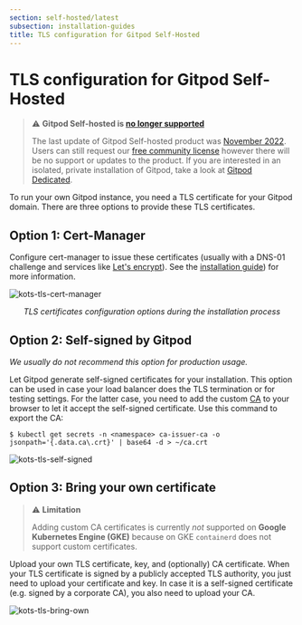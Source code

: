 ```yaml
---
section: self-hosted/latest
subsection: installation-guides
title: TLS configuration for Gitpod Self-Hosted
---
```


# TLS configuration for Gitpod Self-Hosted

> ⚠️ **Gitpod Self-hosted is [no longer supported](/blog/introducing-gitpod-dedicated)**
>
> The last update of Gitpod Self-hosted product was [November 2022](/changelog/november-self-hosted-release). Users can still request our [free community license](/community-license) however there will be no support or updates to the product. If you are interested in an isolated, private installation of Gitpod, take a look at [Gitpod Dedicated](/dedicated).

To run your own Gitpod instance, you need a TLS certificate for your Gitpod domain. There are three options to provide these TLS certificates.

## Option 1: Cert-Manager

Configure cert-manager to issue these certificates (usually with a DNS-01 challenge and services like [Let's encrypt](https://letsencrypt.org/)). See the [installation guide](/docs/configure/self-hosted/latest/installing-gitpod#prerequisites)) for more information.

![kots-tls-cert-manager](/images/docs/self-hosted/kots-tls-cert-manager.png)

<p align="center"><em>TLS certificates configuration options during the installation process</em></p>

## Option 2: Self-signed by Gitpod

_We usually do not recommend this option for production usage._

Let Gitpod generate self-signed certificates for your installation. This option can be used in case your load balancer does the TLS termination or for testing settings. For the latter case, you need to add the custom [CA](https://en.wikipedia.org/wiki/Certificate_authority) to your browser to let it accept the self-signed certificate. Use this command to export the CA:

```
$ kubectl get secrets -n <namespace> ca-issuer-ca -o jsonpath='{.data.ca\.crt}' | base64 -d > ~/ca.crt
```

![kots-tls-self-signed](/images/docs/self-hosted/kots-tls-self-signed.png)

## Option 3: Bring your own certificate

> ⚠️ **Limitation**
>
> Adding custom CA certificates is currently _not_ supported on **Google Kubernetes Engine (GKE)** because on GKE `containerd` does not support custom certificates.

Upload your own TLS certificate, key, and (optionally) CA certificate. When your TLS certificate is signed by a publicly accepted TLS authority, you just need to upload your certificate and key. In case it is a self-signed certificate (e.g. signed by a corporate CA), you also need to upload your CA.

![kots-tls-bring-own](/images/docs/self-hosted/kots-tls-bring-own.png)
